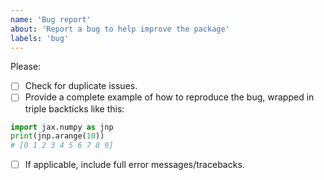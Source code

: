```yaml
---
name: 'Bug report'
about: 'Report a bug to help improve the package'
labels: 'bug'
---
```


Please:

- [ ] Check for duplicate issues.
- [ ] Provide a complete example of how to reproduce the bug, wrapped in triple backticks like this:

```python
import jax.numpy as jnp
print(jnp.arange(10))
# [0 1 2 3 4 5 6 7 8 9]
```

- [ ] If applicable, include full error messages/tracebacks.
